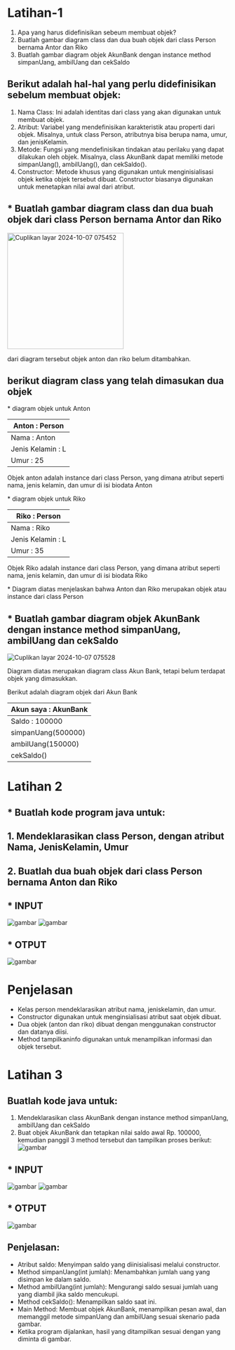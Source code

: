 # Latihan-1
 1. Apa yang harus didefinisikan sebeum membuat objek?
 2. Buatlah gambar diagram class dan dua buah objek dari class Person bernama Antor dan Riko
 3. Buatlah gambar diagram objek AkunBank dengan instance method simpanUang, ambilUang dan cekSaldo

## Berikut adalah hal-hal yang perlu didefinisikan sebelum membuat objek:

1. Nama Class: Ini adalah identitas dari class yang akan digunakan untuk membuat objek.
2. Atribut: Variabel yang mendefinisikan karakteristik atau properti dari objek. Misalnya, untuk class Person, atributnya bisa berupa nama, umur, dan jenisKelamin.
3. Metode: Fungsi yang mendefinisikan tindakan atau perilaku yang dapat dilakukan oleh objek. Misalnya, class AkunBank dapat memiliki metode simpanUang(), ambilUang(), dan cekSaldo().
4. Constructor: Metode khusus yang digunakan untuk menginisialisasi objek ketika objek tersebut dibuat. Constructor biasanya digunakan untuk menetapkan nilai awal dari atribut.

## * Buatlah gambar diagram class dan dua buah objek dari class Person bernama Antor dan Riko
<img width="265" alt="Cuplikan layar 2024-10-07 075452" src="https://github.com/user-attachments/assets/0a112b75-075f-4160-a705-837da23ccaf1">
<p>dari diagram tersebut objek anton dan riko belum ditambahkan. </p>

## berikut diagram class yang telah dimasukan dua objek
<p>* diagram objek untuk Anton</p>

| Anton : Person |
|----------------|
| Nama : Anton   |
| Jenis Kelamin : L |
| Umur : 25      |
<p>Objek  anton adalah instance dari class Person, yang dimana atribut seperti nama, jenis kelamin, dan umur di isi biodata Anton </p>

<p> * diagram objek untuk Riko</p>

| Riko : Person |
| --------------|
| Nama : Riko   |
| Jenis Kelamin : L |
| Umur : 35     |
<p>Objek Riko adalah instance dari class Person, yang dimana atribut seperti nama, jenis kelamin, dan umur di isi biodata Riko</p>
<p> * Diagram diatas menjelaskan bahwa Anton dan Riko merupakan objek atau instance dari class Person </p>

## * Buatlah gambar diagram objek AkunBank dengan instance method simpanUang, ambilUang dan cekSaldo
![Cuplikan layar 2024-10-07 075528](https://github.com/user-attachments/assets/227f8c43-4c8f-42a2-b052-333d7891f925)
<p>Diagram diatas merupakan diagram class Akun Bank, tetapi belum terdapat objek yang dimasukkan.</p>
<p>Berikut adalah diagram objek dari Akun Bank</p>

| Akun saya : AkunBank |
| ---------------------|
| Saldo : 100000       |
| simpanUang(500000)   |
| ambilUang(150000)    |
| cekSaldo()           |

# Latihan 2
 ## * Buatlah kode program java untuk:
## 1. Mendeklarasikan class Person, dengan atribut Nama, JenisKelamin, Umur
## 2. Buatlah dua buah objek dari class Person bernama Anton dan Riko

## * INPUT
![gambar](ss1.png)
![gambar](ss2.png)

## * OTPUT
![gambar](ss3.png)

# Penjelasan
- Kelas person mendeklarasikan atribut nama, jeniskelamin, dan umur.
- Constructor digunakan untuk menginsialisasi atribut saat objek dibuat.
- Dua objek (anton dan riko) dibuat dengan menggunakan constructor dan datanya diisi.
- Method tampilkaninfo digunakan untuk menampilkan informasi dan objek tersebut.
    
# Latihan 3
## Buatlah kode java untuk: 
1. Mendeklarasikan class AkunBank dengan instance method simpanUang, ambilUang dan cekSaldo
2. Buat objek AkunBank dan tetapkan nilai saldo awal Rp. 100000, kemudian panggil 3 method tersebut dan tampilkan proses berikut:
  ![gambar](SS.jpg)

## * INPUT
![gambar](ss4.png)
![gambar](ss5.png)

## * OTPUT
![gambar](ss6.png)

## Penjelasan:
- Atribut saldo: Menyimpan saldo yang diinisialisasi melalui constructor.
- Method simpanUang(int jumlah): Menambahkan jumlah uang yang disimpan ke dalam saldo.
- Method ambilUang(int jumlah): Mengurangi saldo sesuai jumlah uang yang diambil jika saldo mencukupi.
- Method cekSaldo(): Menampilkan saldo saat ini.
- Main Method: Membuat objek AkunBank, menampilkan pesan awal, dan memanggil metode simpanUang dan ambilUang sesuai skenario pada gambar.
- Ketika program dijalankan, hasil yang ditampilkan sesuai dengan yang diminta di gambar.


    





